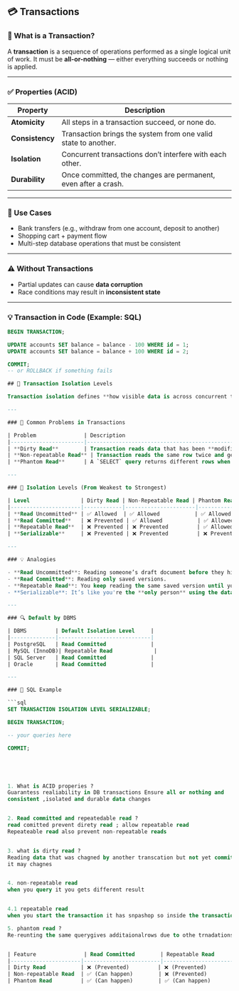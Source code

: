 ## 💳 Transactions

### 🔄 What is a Transaction?
A **transaction** is a sequence of operations performed as a single logical unit of work. It must be **all-or-nothing** — either everything succeeds or nothing is applied.

---

### ✅ Properties (ACID)

| Property | Description |
|----------|-------------|
| **Atomicity** | All steps in a transaction succeed, or none do. |
| **Consistency** | Transaction brings the system from one valid state to another. |
| **Isolation** | Concurrent transactions don’t interfere with each other. |
| **Durability** | Once committed, the changes are permanent, even after a crash. |

---

### 🧱 Use Cases
- Bank transfers (e.g., withdraw from one account, deposit to another)
- Shopping cart + payment flow
- Multi-step database operations that must be consistent

---

### ⚠️ Without Transactions
- Partial updates can cause **data corruption**
- Race conditions may result in **inconsistent state**

---

### 💡 Transaction in Code (Example: SQL)

```sql
BEGIN TRANSACTION;

UPDATE accounts SET balance = balance - 100 WHERE id = 1;
UPDATE accounts SET balance = balance + 100 WHERE id = 2;

COMMIT;
-- or ROLLBACK if something fails

## 🧱 Transaction Isolation Levels

Transaction isolation defines **how visible data is across concurrent transactions** — preventing issues like dirty reads, non-repeatable reads, and phantom reads.

---

### 🔄 Common Problems in Transactions

| Problem               | Description                                                                 |
|-----------------------|-----------------------------------------------------------------------------|
| **Dirty Read**        | Transaction reads data that has been **modified but not committed**         |
| **Non-repeatable Read** | Transaction reads the same row twice and gets **different results**        |
| **Phantom Read**      | A `SELECT` query returns different rows when run twice in the same transaction |

---

### 🔐 Isolation Levels (From Weakest to Strongest)

| Level                | Dirty Read | Non-Repeatable Read | Phantom Read | Notes |
|----------------------|------------|----------------------|---------------|-------|
| **Read Uncommitted** | ✅ Allowed  | ✅ Allowed           | ✅ Allowed     | Fastest, least safe. Rarely used. |
| **Read Committed**   | ❌ Prevented | ✅ Allowed           | ✅ Allowed     | Default in many databases (e.g., PostgreSQL, SQL Server). |
| **Repeatable Read**  | ❌ Prevented | ❌ Prevented         | ✅ Allowed     | Safer, but still allows phantom reads. |
| **Serializable**     | ❌ Prevented | ❌ Prevented         | ❌ Prevented   | Highest isolation. Acts like transactions are fully sequential. Slowest but safest. |

---

### 💡 Analogies

- **Read Uncommitted**: Reading someone’s draft document before they hit save.
- **Read Committed**: Reading only saved versions.
- **Repeatable Read**: You keep reading the same saved version until you're done.
- **Serializable**: It’s like you're the **only person** using the database — no one can sneak in changes behind you.

---

### 🔍 Default by DBMS

| DBMS         | Default Isolation Level     |
|--------------|-----------------------------|
| PostgreSQL   | Read Committed              |
| MySQL (InnoDB)| Repeatable Read             |
| SQL Server   | Read Committed              |
| Oracle       | Read Committed              |

---

### 🧪 SQL Example

```sql
SET TRANSACTION ISOLATION LEVEL SERIALIZABLE;

BEGIN TRANSACTION;

-- your queries here

COMMIT;





1. What is ACID properies ?
Guarantess realiability in DB transactions Ensure all or nothing and 
consistent ,isolated and durable data changes 


2. Read committed and repeatedable read ?
read comitted prevent direty read ; allow repeatable read
Repeateable read also prevent non-repeatable reads 


3. what is dirty read ?
Reading data that was chagned by another transcation but not yet committed 
it may chagnes 


4. non-repeatable read 
when you query it you gets different result 


4.1 repeatable read
when you start the transaction it has snpashop so inside the transaction it only show the data there so additaional quety in the transaction alway give same result 

5. phantom read ?
Re-reunting the same querygives additaionalrows due to othe trnadations inserting enw crecroding 


| Feature               | Read Committed        | Repeatable Read         |
|----------------------|------------------------|--------------------------|
| Dirty Read           | ❌ (Prevented)         | ❌ (Prevented)           |
| Non-repeatable Read  | ✅ (Can happen)        | ❌ (Prevented)           |
| Phantom Read         | ✅ (Can happen)        | ✅ (Can happen)          |
